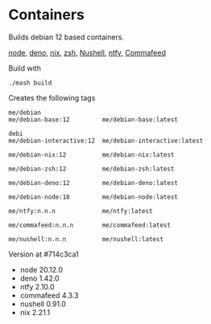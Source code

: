 # Containers

Builds debian 12 based containers. 

[node](https://nodejs.org/),
[deno](deno.land),
[nix](https://nixos.org/),
[zsh](https://www.zsh.org/),
[Nushell](https://github.com/nushell/nushell),
[ntfy](https://github.com/binwiederhier/ntfy),
[Commafeed](https://github.com/Athou/commafeed)

Build with
```
./mash build
```

Creates the following tags
```
me/debian
me/debian-base:12         me/debian-base:latest

debi
me/debian-interactive:12  me/debian-interactive:latest

me/debian-nix:12          me/debian-nix:latest

me/debian-zsh:12          me/debian-zsh:latest

me/debian-deno:12         me/debian-deno:latest 

me/debian-node:18         me/debian-node:latest 

me/ntfy:n.n.n             me/ntfy:latest 

me/commafeed:n.n.n        me/commafeed:latest 

me/nushell:n.n.n          me/nushell:latest
```

Version at #714c3ca1

- node 20.12.0
- deno 1.42.0
- ntfy 2.10.0
- commafeed 4.3.3
- nushell 0.91.0
- nix 2.21.1
